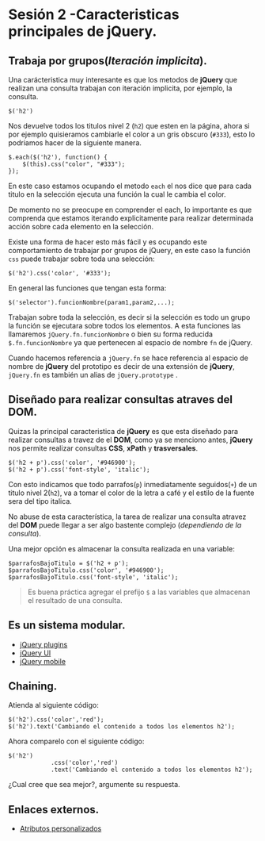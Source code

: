 <script type="text/javascript" src="../js/jquery-ui-1.8.21.custom.min.js"></script>
<script type="text/javascript" src="../js/jquery.snippet.js"></script>
<link rel="stylesheet" type="text/css" href="../css/jquery.snippet.css" />
<link rel="stylesheet" type="text/css" href="../css/style.css" />
<script language="Javascript"  type="text/javascript">
$(function() {
	//mostrando la info del pre
	$("pre").snippet("javascript", {style:'darkness'});
	//Cambiando el color de los titulos 2.
	//forma 1 con iteración explicita
		//$.each($('h2'), function(key, value) {
		//	$(this).css("color", "#333");
		//});
	//
	//cambiando los parrafos seguidos, de un titulo nivel 2.
	//Opción1 no recomendado.
		//$('h2 + p').css('color', '#946900');
		//$('h2 + p').css('font-style', 'italic');
	//Opción 2 recimendado cuando se va ocupar varias veces la misma consulta.
		//$parrafosBajoTitulo = $('h2 + p');
		//$parrafosBajoTitulo.css('color', '#946900');
		//$parrafosBajoTitulo.css('font-style', 'italic');
	//opcion 3, recomendado cuando todo lo que vamos a hacer se puede encolar.
	$('h2 + p')
		.css('color', '#946900')
		.css('font-style', 'italic');
});
</script>

Sesión 2 -Caracteristicas principales de jQuery.
==========================================================================================

## Trabaja por grupos(_Iteración implicita_).

Una carácteristica muy interesante es que los metodos de **jQuery** que realizan una consulta trabajan con iteración implicita, por ejemplo, la consulta.

	$('h2')

Nos devuelve todos los titulos nivel 2 (`h2`) que esten en la página, ahora si por ejemplo quisieramos cambiarle el color a un gris obscuro (`#333`), esto lo podriamos hacer de la siguiente manera.

	$.each($('h2'), function() {
		$(this).css("color", "#333");
	});

En este caso estamos ocupando el metodo `each` el nos dice que para cada titulo en la selección ejecuta una función la cual le cambia el color.

De momento no se preocupe en comprender el each, lo importante es que comprenda que estamos iterando explicitamente para realizar determinada acción sobre cada elemento en la selección.

Existe una forma de hacer esto más fácil y es ocupando este comportamiento de trabajar por grupos de jQuery, en este caso la función `css` puede trabajar sobre toda una selección:

	$('h2').css('color', '#333');

En general las funciones que tengan esta forma:

	$('selector').funcionNombre(param1,param2,...);

Trabajan sobre toda la selección, es decir si la selección es todo un grupo la función se ejecutara sobre todos los elementos. A esta funciones las llamaremos `jQuery.fn.funcionNombre` o bien su forma reducida `$.fn.funcionNombre` ya que pertenecen al espacio de nombre `fn` de jQuery.

Cuando hacemos referencia a `jQuery.fn` se hace referencia al espacio de nombre de **jQuery** del prototipo es decir de una extensión de **jQuery**, `jQuery.fn` es también un alias de `jQuery.prototype` [](https://github.com/mundoSICA/tutorial_hispano_jQuery/blob/gh-pages/js/jquery-1.7.2.js#L97).



## Diseñado para realizar consultas atraves del **DOM**.

Quizas la principal caracteristica de **jQuery** es que esta diseñado para realizar consultas a travez de el **DOM**, como ya se menciono antes, **jQuery** nos permite realizar consultas **CSS**, **xPath** y **trasversales**.


	$('h2 + p').css('color', '#946900');
	$('h2 + p').css('font-style', 'italic');


Con esto indicamos que todo parrafos(`p`) inmediatamente seguidos(`+`) de un titulo nivel 2(`h2`), va a tomar el color de la letra a café y el estilo de la fuente sera del tipo italica.


No abuse de esta característica, la tarea de realizar una consulta atravez del **DOM** puede llegar a ser algo bastente complejo (_dependiendo de la consulta_).

Una mejor opción es almacenar la consulta realizada en una variable:

	$parrafosBajoTitulo = $('h2 + p');
	$parrafosBajoTitulo.css('color', '#946900');
	$parrafosBajoTitulo.css('font-style', 'italic');

> Es buena práctica agregar el prefijo `$` a las variables que almacenan el resultado de una consulta.


## Es un sistema modular.

 - [jQuery plugins](https://github.com/jquery/plugins.jquery.com)
 - [jQuery UI](http://jqueryui.com/)
 - [jQuery mobile](http://jquerymobile.com/)

## Chaining.

Atienda al siguiente código:

	$('h2').css('color','red');
	$('h2').text('Cambiando el contenido a todos los elementos h2');

Ahora comparelo con el siguiente código:
	
	$('h2')
				.css('color','red')
				.text('Cambiando el contenido a todos los elementos h2');

¿Cual cree que sea mejor?, argumente su respuesta.


## Enlaces externos.

 - [Atributos personalizados](http://www.w3.org/TR/html5/global-attributes.html#custom-data-attribute)
 
